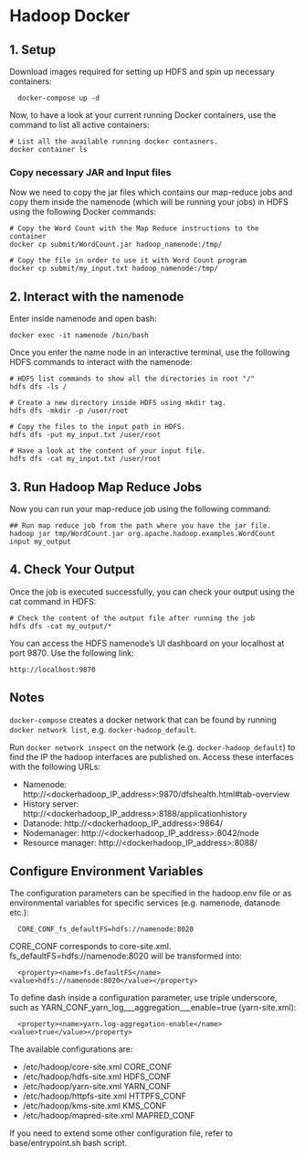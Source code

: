 
# Hadoop Docker

## 1. Setup
Download images required for setting up HDFS and spin up necessary containers:
```
  docker-compose up -d
```

Now, to have a look at your current running Docker containers, use the command to list all active containers:

```
# List all the available running docker containers.
docker container ls
```
### Copy necessary JAR and Input files

Now we need to copy the jar files which contains our map-reduce jobs and copy them inside the namenode (which will be running your jobs) in HDFS using the following Docker commands:

```
# Copy the Word Count with the Map Reduce instructions to the container
docker cp submit/WordCount.jar hadoop_namenode:/tmp/

# Copy the file in order to use it with Word Count program
docker cp submit/my_input.txt hadoop_namenode:/tmp/
```

## 2. Interact with the namenode

Enter inside namenode and open bash:
```
docker exec -it namenode /bin/bash
```

Once you enter the name node in an interactive terminal, use
the following HDFS commands to interact with the namenode:
```
# HDFS list commands to show all the directories in root "/"
hdfs dfs -ls /

# Create a new directory inside HDFS using mkdir tag.
hdfs dfs -mkdir -p /user/root

# Copy the files to the input path in HDFS.
hdfs dfs -put my_input.txt /user/root 

# Have a look at the content of your input file.
hdfs dfs -cat my_input.txt /user/root
```

## 3. Run Hadoop Map Reduce Jobs
Now you can run your map-reduce job using the following command:
```
## Run map reduce job from the path where you have the jar file.
hadoop jar tmp/WordCount.jar org.apache.hadoop.examples.WordCount input my_output
```

## 4. Check Your Output

Once the job is executed successfully, you can check your output using the cat command in HDFS:
```
# Check the content of the output file after running the job
hdfs dfs -cat my_output/*
```

You can access the HDFS namenode’s UI dashboard on your localhost at port 9870. Use the following link:
```
http://localhost:9870
```

## Notes
`docker-compose` creates a docker network that can be found by running `docker network list`, e.g. `docker-hadoop_default`.

Run `docker network inspect` on the network (e.g. `docker-hadoop_default`) to find the IP the hadoop interfaces are published on. Access these interfaces with the following URLs:

* Namenode: http://<dockerhadoop_IP_address>:9870/dfshealth.html#tab-overview
* History server: http://<dockerhadoop_IP_address>:8188/applicationhistory
* Datanode: http://<dockerhadoop_IP_address>:9864/
* Nodemanager: http://<dockerhadoop_IP_address>:8042/node
* Resource manager: http://<dockerhadoop_IP_address>:8088/

## Configure Environment Variables

The configuration parameters can be specified in the hadoop.env file or as environmental variables for specific services (e.g. namenode, datanode etc.):
```
  CORE_CONF_fs_defaultFS=hdfs://namenode:8020
```

CORE_CONF corresponds to core-site.xml. fs_defaultFS=hdfs://namenode:8020 will be transformed into:
```
  <property><name>fs.defaultFS</name><value>hdfs://namenode:8020</value></property>
```
To define dash inside a configuration parameter, use triple underscore, such as YARN_CONF_yarn_log___aggregation___enable=true (yarn-site.xml):
```
  <property><name>yarn.log-aggregation-enable</name><value>true</value></property>
```

The available configurations are:
* /etc/hadoop/core-site.xml CORE_CONF
* /etc/hadoop/hdfs-site.xml HDFS_CONF
* /etc/hadoop/yarn-site.xml YARN_CONF
* /etc/hadoop/httpfs-site.xml HTTPFS_CONF
* /etc/hadoop/kms-site.xml KMS_CONF
* /etc/hadoop/mapred-site.xml  MAPRED_CONF

If you need to extend some other configuration file, refer to base/entrypoint.sh bash script.
